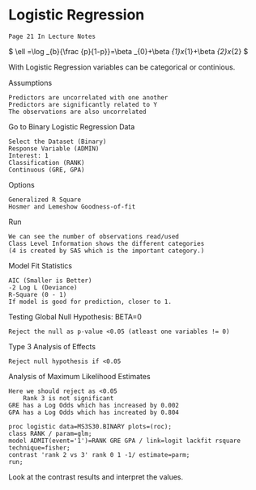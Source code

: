 # Logistic Regression
    
    Page 21 In Lecture Notes

$ \ell =\log _{b}{\frac {p}{1-p}}=\beta _{0}+\beta _{1}x_{1}+\beta _{2}x_{2} $

With Logistic Regression variables can be categorical or continious.


Assumptions
    
    Predictors are uncorrelated with one another
    Predictors are significantly related to Y
    The observations are also uncorrelated

Go to Binary Logistic Regression
Data

    Select the Dataset (Binary)
    Response Variable (ADMIN)
    Interest: 1
    Classification (RANK)
    Continuous (GRE, GPA)

Options

    Generalized R Square
    Hosmer and Lemeshow Goodness-of-fit

Run

    We can see the number of observations read/used
    Class Level Information shows the different categories 
    (4 is created by SAS which is the important category.)

Model Fit Statistics

    AIC (Smaller is Better)
    -2 Log L (Deviance)
    R-Square (0 - 1) 
    If model is good for prediction, closer to 1.

Testing Global Null Hypothesis: BETA=0

    Reject the null as p-value <0.05 (atleast one variables != 0)

Type 3 Analysis of Effects

    Reject null hypothesis if <0.05
    
Analysis of Maximum Likelihood Estimates
    
    Here we should reject as <0.05
        Rank 3 is not significant
    GRE has a Log Odds which has increased by 0.002
    GPA has a Log Odds which has increated by 0.804
    
    proc logistic data=MS3S30.BINARY plots=(roc);
    class RANK / param=glm;
    model ADMIT(event='1')=RANK GRE GPA / link=logit lackfit rsquare
    technique=fisher;
    contrast 'rank 2 vs 3' rank 0 1 -1/ estimate=parm;
    run;

Look at the contrast results and interpret the values.

    